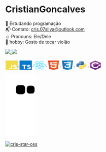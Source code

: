 # CristianGoncalves

🌿 Estudando programação<br>
📬 Contato: cris.07silva@outlook.com<br>
☺️ Pronouns: Ele/Dele<br>
🎸 hobby: Gosto de tocar violão

<div>
  <a href="https://github.com/cris-star-oss">
<img height="170em" src="https://github-readme-stats.vercel.app/api?username=cris-star-oss&show_icons=true&theme=dracula&include_all_commits=true&count_private=true"/>
  <img height="170em" src="https://github-readme-stats.vercel.app/api/top-langs/?username=cris-star-oss&layout=compact&langs_count=7&theme=dracula"/>
</div>
  
  <div style="display: inline_block"><br>
  <img align="center" alt="Rafa-Js" height="30" width="40" src="https://raw.githubusercontent.com/devicons/devicon/master/icons/javascript/javascript-plain.svg">
  <img align="center" alt="Rafa-Ts" height="30" width="40" src="https://raw.githubusercontent.com/devicons/devicon/master/icons/typescript/typescript-plain.svg">
  <img align="center" alt="Rafa-React" height="30" width="40" src="https://raw.githubusercontent.com/devicons/devicon/master/icons/react/react-original.svg">
  <img align="center" alt="Rafa-HTML" height="30" width="40" src="https://raw.githubusercontent.com/devicons/devicon/master/icons/html5/html5-original.svg">
  <img align="center" alt="Rafa-CSS" height="30" width="40" src="https://raw.githubusercontent.com/devicons/devicon/master/icons/css3/css3-original.svg">
  <img align="center" alt="Rafa-Python" height="30" width="40" src="https://raw.githubusercontent.com/devicons/devicon/master/icons/python/python-original.svg">
  <img align="center" alt="Rafa-Csharp" height="30" width="40" src="https://raw.githubusercontent.com/devicons/devicon/master/icons/csharp/csharp-original.svg">

 
  ![Snake animation](https://github.com/rafaballerini/rafaballerini/blob/output/github-contribution-grid-snake.svg)
 
</div>


<p><img align="center" src="https://github-readme-streak-stats.herokuapp.com/?user=cris-star-oss&" alt="cris-star-oss" /></p>

